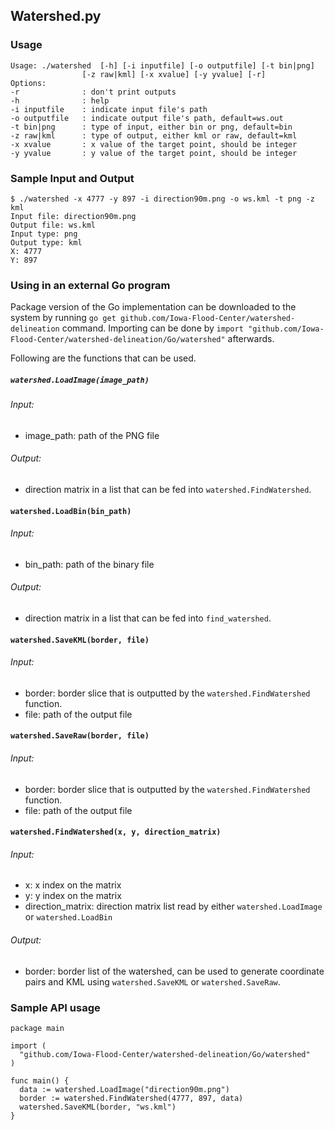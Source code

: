 ## Watershed.py

### Usage
```
Usage: ./watershed 	[-h] [-i inputfile] [-o outputfile] [-t bin|png]
				[-z raw|kml] [-x xvalue] [-y yvalue] [-r]
Options:
-r	 			: don't print outputs
-h 				: help
-i inputfile	: indicate input file's path
-o outputfile	: indicate output file's path, default=ws.out
-t bin|png 		: type of input, either bin or png, default=bin
-z raw|kml 		: type of output, either kml or raw, default=kml
-x xvalue		: x value of the target point, should be integer
-y yvalue 		: y value of the target point, should be integer
```

### Sample Input and Output
```
$ ./watershed -x 4777 -y 897 -i direction90m.png -o ws.kml -t png -z kml
Input file: direction90m.png
Output file: ws.kml
Input type: png
Output type: kml
X: 4777
Y: 897
```

### Using in an external Go program
Package version of the Go implementation can be downloaded to the system by running `go get github.com/Iowa-Flood-Center/watershed-delineation` command.
Importing can be done by `import "github.com/Iowa-Flood-Center/watershed-delineation/Go/watershed"` afterwards. 

Following are the functions that can be used.

##### `watershed.LoadImage(image_path)`  
###### Input:  
  * image_path: path of the PNG file
###### Output:
  * direction matrix in a list that can be fed into `watershed.FindWatershed`.


#### `watershed.LoadBin(bin_path)`  
###### Input:  
  * bin_path: path of the binary file
###### Output:
  * direction matrix in a list that can be fed into `find_watershed`.

#### `watershed.SaveKML(border, file)`  
###### Input:  
  * border: border slice that is outputted by the `watershed.FindWatershed` function.  
  * file: path of the output file


#### `watershed.SaveRaw(border, file)`  
###### Input:  
  * border: border slice that is outputted by the `watershed.FindWatershed` function.  
  * file: path of the output file

#### `watershed.FindWatershed(x, y, direction_matrix)`  
###### Input:  
  * x: x index on the matrix
  * y: y index on the matrix
  * direction_matrix: direction matrix list read by either `watershed.LoadImage` or `watershed.LoadBin`

###### Output:
  * border: border list of the watershed, can be used to generate coordinate pairs and KML using `watershed.SaveKML` or `watershed.SaveRaw`.

### Sample API usage
```
package main

import (
  "github.com/Iowa-Flood-Center/watershed-delineation/Go/watershed"
)

func main() {
  data := watershed.LoadImage("direction90m.png")
  border := watershed.FindWatershed(4777, 897, data)
  watershed.SaveKML(border, "ws.kml")
}
```